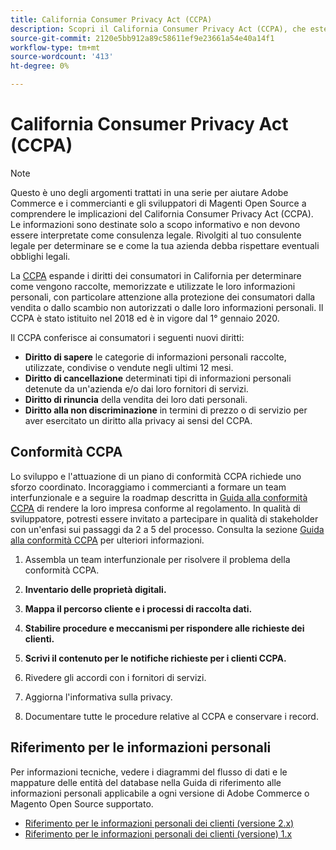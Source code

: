 ```yaml
---
title: California Consumer Privacy Act (CCPA)
description: Scopri il California Consumer Privacy Act (CCPA), che estende i diritti dei consumatori in California per determinare come vengono raccolte, memorizzate e utilizzate le loro informazioni personali.
source-git-commit: 2120e5bb912a89c58611ef9e23661a54e40a14f1
workflow-type: tm+mt
source-wordcount: '413'
ht-degree: 0%

---
```



# California Consumer Privacy Act (CCPA)

>[!NOTE]
>
>Questo è uno degli argomenti trattati in una serie per aiutare Adobe Commerce e i commercianti e gli sviluppatori di Magenti Open Source a comprendere le implicazioni del California Consumer Privacy Act (CCPA). Le informazioni sono destinate solo a scopo informativo e non devono essere interpretate come consulenza legale. Rivolgiti al tuo consulente legale per determinare se e come la tua azienda debba rispettare eventuali obblighi legali.

La [CCPA](https://oag.ca.gov/privacy/ccpa) espande i diritti dei consumatori in California per determinare come vengono raccolte, memorizzate e utilizzate le loro informazioni personali, con particolare attenzione alla protezione dei consumatori dalla vendita o dallo scambio non autorizzati o dalle loro informazioni personali. Il CCPA è stato istituito nel 2018 ed è in vigore dal 1° gennaio 2020.

Il CCPA conferisce ai consumatori i seguenti nuovi diritti:

- **Diritto di sapere** le categorie di informazioni personali raccolte, utilizzate, condivise o vendute negli ultimi 12 mesi.
- **Diritto di cancellazione** determinati tipi di informazioni personali detenute da un&#39;azienda e/o dai loro fornitori di servizi.
- **Diritto di rinuncia** della vendita dei loro dati personali.
- **Diritto alla non discriminazione** in termini di prezzo o di servizio per aver esercitato un diritto alla privacy ai sensi del CCPA.

## Conformità CCPA

Lo sviluppo e l&#39;attuazione di un piano di conformità CCPA richiede uno sforzo coordinato. Incoraggiamo i commercianti a formare un team interfunzionale e a seguire la roadmap descritta in [Guida alla conformità CCPA](https://experienceleague.adobe.com/docs/commerce-admin/start/compliance/privacy/compliance-ccpa.html) di rendere la loro impresa conforme al regolamento. In qualità di sviluppatore, potresti essere invitato a partecipare in qualità di stakeholder con un&#39;enfasi sui passaggi da 2 a 5 del processo. Consulta la sezione [Guida alla conformità CCPA](https://experienceleague.adobe.com/docs/commerce-admin/start/compliance/privacy/compliance-ccpa.html) per ulteriori informazioni.

1. Assembla un team interfunzionale per risolvere il problema della conformità CCPA.

1. **Inventario delle proprietà digitali.**

1. **Mappa il percorso cliente e i processi di raccolta dati.**

1. **Stabilire procedure e meccanismi per rispondere alle richieste dei clienti.**

1. **Scrivi il contenuto per le notifiche richieste per i clienti CCPA.**

1. Rivedere gli accordi con i fornitori di servizi.

1. Aggiorna l&#39;informativa sulla privacy.

1. Documentare tutte le procedure relative al CCPA e conservare i record.

## Riferimento per le informazioni personali

Per informazioni tecniche, vedere i diagrammi del flusso di dati e le mappature delle entità del database nella Guida di riferimento alle informazioni personali applicabile a ogni versione di Adobe Commerce o Magento Open Source supportato.

- [Riferimento per le informazioni personali dei clienti (versione 2.x)](data-m2.md)
- [Riferimento per le informazioni personali dei clienti (versione) 1.x](data-m1.md)
